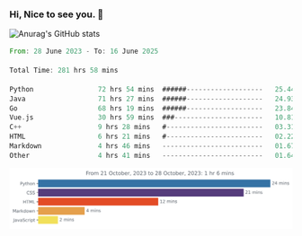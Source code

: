 ### Hi, Nice to see you. 👋

<!--
**EtherFin/EtherFin** is a ✨ _special_ ✨ repository because its `README.md` (this file) appears on your GitHub profile.

Here are some ideas to get you started:

- 🔭 I’m currently working on ...
- 🌱 I’m currently learning ...
- 👯 I’m looking to collaborate on ...
- 🤔 I’m looking for help with ...
- 💬 Ask me about ...
- 📫 How to reach me: ...
- 😄 Pronouns: ...
- ⚡ Fun fact: ...
-->


![Anurag's GitHub stats](https://github-readme-stats.vercel.app/api?username=EtherFin&bg_color=30,e96443,e97f43,e99943,e9b443,e9ce43,e9e843,d3e943,bee943,a9e943,94e943&title_color=fff&text_color=000&show_icons=true&icon_color=000)


<!--START_SECTION:waka-->

```rust
From: 28 June 2023 - To: 16 June 2025

Total Time: 281 hrs 58 mins

Python                72 hrs 54 mins  ######-------------------   25.44 %
Java                  71 hrs 27 mins  ######-------------------   24.93 %
Go                    68 hrs 19 mins  ######-------------------   23.84 %
Vue.js                30 hrs 59 mins  ###----------------------   10.81 %
C++                   9 hrs 28 mins   #------------------------   03.31 %
HTML                  6 hrs 21 mins   #------------------------   02.22 %
Markdown              4 hrs 46 mins   -------------------------   01.67 %
Other                 4 hrs 41 mins   -------------------------   01.64 %
```

<!--END_SECTION:waka-->

<img
  src="https://github.com/EtherFin/EtherFin/blob/master/images/stat.svg"
  alt="Work Dashboard"
/>

